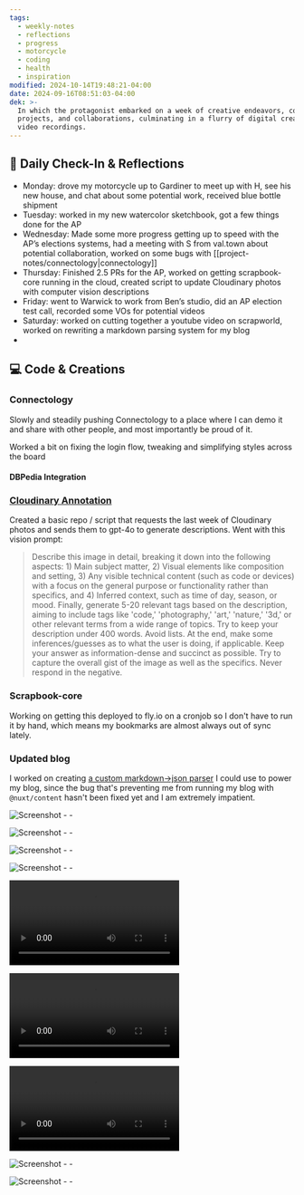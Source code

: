 ```yaml
---
tags:
  - weekly-notes
  - reflections
  - progress
  - motorcycle
  - coding
  - health
  - inspiration
modified: 2024-10-14T19:48:21-04:00
date: 2024-09-16T08:51:03-04:00
dek: >-
  In which the protagonist embarked on a week of creative endeavors, coding
  projects, and collaborations, culminating in a flurry of digital creations and
  video recordings.
---
```

## 🌟 Daily Check-In & Reflections

- Monday: drove my motorcycle up to Gardiner to meet up with H, see his new house, and chat about some potential work, received blue bottle shipment
- Tuesday: worked in my new watercolor sketchbook, got a few things done for the AP
- Wednesday: Made some more progress getting up to speed with the AP’s elections systems, had a meeting with S from val.town about potential collaboration, worked on some bugs with [[project-notes/connectology|connectology]]
- Thursday: Finished 2.5 PRs for the AP, worked on getting scrapbook-core running in the cloud, created script to update Cloudinary photos with computer vision descriptions
- Friday: went to Warwick to work from Ben’s studio, did an AP election test call, recorded some VOs for potential videos
- Saturday: worked on cutting together a youtube video on scrapworld, worked on rewriting a markdown parsing system for my blog
-
## 💻 Code & Creations

### Connectology

Slowly and steadily pushing Connectology to a place where I can demo it and share with other people, and most importantly be proud of it.

Worked a bit on fixing the login flow, tweaking and simplifying styles across the board

#### DBPedia Integration

### [Cloudinary Annotation](https://github.com/ejfox/cloudinary-annotation)

Created a basic repo / script that requests the last week of Cloudinary photos and sends them to gpt-4o to generate descriptions. Went with this vision prompt:

>Describe this image in detail, breaking it down into the following aspects: 1) Main subject matter, 2) Visual elements like composition and setting, 3) Any visible technical content (such as code or devices) with a focus on the general purpose or functionality rather than specifics, and 4) Inferred context, such as time of day, season, or mood. Finally, generate 5-20 relevant tags based on the description, aiming to include tags like 'code,' 'photography,' 'art,' 'nature,' '3d,' or other relevant terms from a wide range of topics. Try to keep your description under 400 words. Avoid lists. At the end, make some inferences/guesses as to what the user is doing, if applicable. Keep your answer as information-dense and succinct as possible. Try to capture the overall gist of the image as well as the specifics. Never respond in the negative.

### Scrapbook-core

Working on getting this deployed to fly.io on a cronjob so I don't have to run it by hand, which means my bookmarks are almost always out of sync lately.

### Updated blog

I worked on creating [a custom markdown->json parser](https://gist.github.com/ejfox/333fa5fa676160b2e5757160a62f555c) I could use to power my blog, since the bug that's preventing me from running my blog with `@nuxt/content` hasn't been fixed yet and I am extremely impatient.

![Screenshot - - ](http://res.cloudinary.com/ejf/image/upload/v1726593376/Screenshot_2024-09-17_at_1.16.03_PM.png)

![Screenshot - - ](http://res.cloudinary.com/ejf/image/upload/v1726780671/Screenshot_2024-09-19_at_5.17.38_PM.png)

![Screenshot - - ](http://res.cloudinary.com/ejf/image/upload/v1726785675/Screenshot_2024-09-19_at_6.41.01_PM.png)

![Screenshot - - ](http://res.cloudinary.com/ejf/image/upload/v1726791978/Screenshot_2024-09-19_at_8.26.03_PM.png)

![Screenshot - - ](http://res.cloudinary.com/ejf/video/upload/v1726927925/Screen_Recording_2024-09-21_at_10.10.50_AM.mov)

![Screenshot - - ](http://res.cloudinary.com/ejf/video/upload/v1726928052/Screen_Recording_2024-09-21_at_10.13.07_AM.mov)

![Screenshot - - ](http://res.cloudinary.com/ejf/video/upload/v1726929283/Screen_Recording_2024-09-21_at_10.34.19_AM.mov)

![Screenshot - - ](http://res.cloudinary.com/ejf/image/upload/v1726930224/Screenshot_2024-09-21_at_10.50.01_AM.png)

![Screenshot - - ](http://res.cloudinary.com/ejf/image/upload/v1726930804/Screenshot_2024-09-21_at_10.59.52_AM.png)
